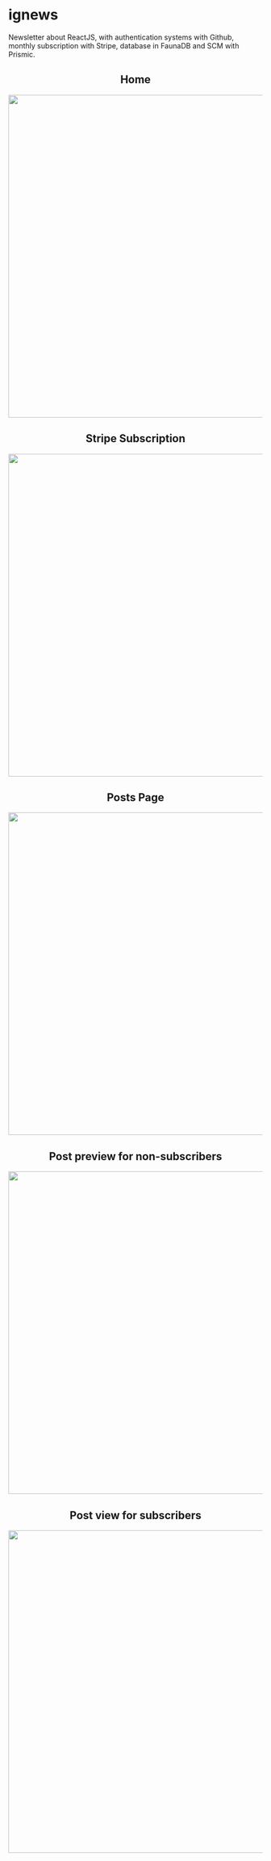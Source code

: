 # ignews

Newsletter about ReactJS, with authentication systems with Github, monthly subscription with Stripe, database in FaunaDB and SCM with Prismic.

<div align="center">
  <h2>Home</h2>
  <img src="https://user-images.githubusercontent.com/62486215/164192307-45d0bb18-2c93-4dc4-9c01-7f40deb807ac.png" width="640px">
  <br>
  <h2>Stripe Subscription</h2>
  <img src="https://user-images.githubusercontent.com/62486215/164192304-d6f3ff08-a371-4cec-b107-fd9577543eb7.png" width="640px">
  <br>
  <h2>Posts Page</h2>
  <img src="(https://user-images.githubusercontent.com/62486215/164192301-fa7dd1ba-f51f-4300-b1d5-9dc09154ce02.png" width="640px">
  <br>
  <h2>Post preview for non-subscribers</h2>
  <img src="https://user-images.githubusercontent.com/62486215/164192295-05e65e0e-158b-41db-bb95-ce67d2996d69.png" width="640px">
  <br>
  <h2>Post view for subscribers</h2>
  <img src="https://user-images.githubusercontent.com/62486215/164192287-305ffcba-0b90-4bae-bf10-50c50fbe511e.png" width="640px">
  <br>
</div>
